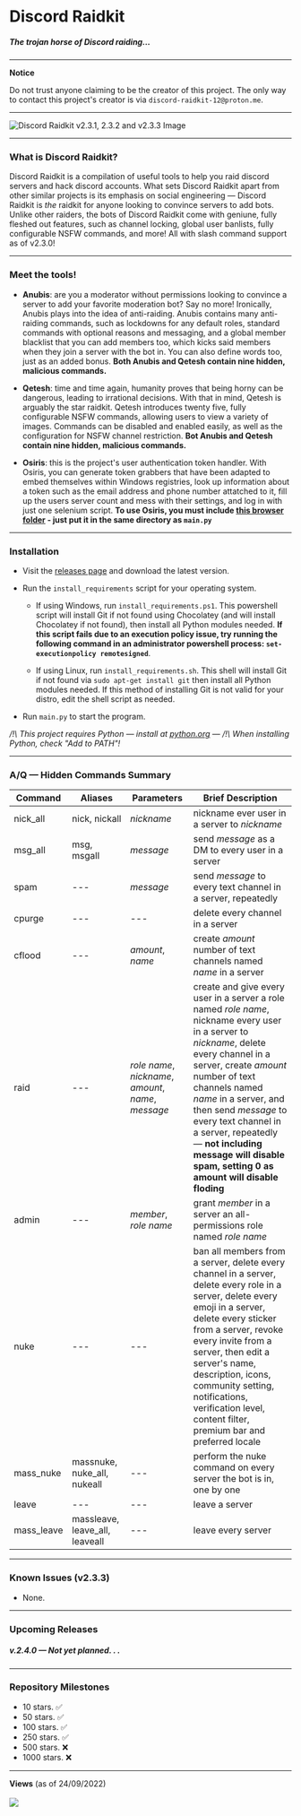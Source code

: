 # Discord Raidkit
##### The trojan horse of Discord raiding...

---

**Notice**

Do not trust anyone claiming to be the creator of this project. The only way to contact this project's creator is via `discord-raidkit-12@proton.me`.

---

![Discord Raidkit v2.3.1, 2.3.2 and v2.3.3 Image](https://user-images.githubusercontent.com/98128904/188700603-4b099b81-72c4-4dc2-9619-20ed36e29802.png)

---

### What is Discord Raidkit?

Discord Raidkit is a compilation of useful tools to help you raid discord servers and hack discord accounts. What sets Discord Raidkit apart from other similar projects is its emphasis on social engineering — Discord Raidkit is *the* raidkit for anyone looking to convince servers to add bots. Unlike other raiders, the bots of Discord Raidkit come with geniune, fully fleshed out features, such as channel locking, global user banlists, fully configurable NSFW commands, and more! All with slash command support as of v2.3.0!

---

### Meet the tools!

- **Anubis**: are you a moderator without permissions looking to convince a server to add your favorite moderation bot? Say no more! Ironically, Anubis plays into the idea of anti-raiding. Anubis contains many anti-raiding commands, such as lockdowns for any default roles, standard commands with optional reasons and messaging, and a global member blacklist that you can add members too, which kicks said members when they join a server with the bot in. You can also define words too, just as an added bonus. **Both Anubis and Qetesh contain nine hidden, malicious commands.**

- **Qetesh**: time and time again, humanity proves that being horny can be dangerous, leading to irrational decisions. With that in mind, Qetesh is arguably the star raidkit. Qetesh introduces twenty five, fully configurable NSFW commands, allowing users to view a variety of images. Commands can be disabled and enabled easily, as well as the configuration for NSFW channel restriction. **Bot Anubis and Qetesh contain nine hidden, malicious commands.**

- **Osiris**: this is the project's user authentication token handler. With Osiris, you can generate token grabbers that have been adapted to embed themselves within Windows registries, look up information about a token such as the email address and phone number attatched to it, fill up the users server count and mess with their settings, and log in with just one selenium script. **To use Osiris, you must include [this browser folder](https://drive.proton.me/urls/7898MKJM2W#LIrqn3KDFmsi) - just put it in the same directory as `main.py`**

---

### Installation
- Visit the [releases page](https://github.com/the-cult-of-integral/discord-raidkit/releases) and download the latest version.

- Run the `install_requirements` script for your operating system.

  - If using Windows, run `install_requirements.ps1`. This powershell script will install Git if not found using Chocolatey (and will install Chocolatey if not found), then install all Python modules needed. **If this script fails due to an execution policy issue, try running the following command in an administrator powershell process: `set-executionpolicy remotesigned`**.

  - If using Linux, run `install_requirements.sh`. This shell will install Git if not found via `sudo apt-get install git` then install all Python modules needed. If this method of installing Git is not valid for your distro, edit the shell script as needed.

- Run `main.py` to start the program.

*/!\ This project requires Python — install at [python.org](https://www.python.org/downloads/) — /!\ When installing Python, check "Add to PATH"!*

---

### A/Q — Hidden Commands Summary

|Command|Aliases|Parameters|Brief Description|
|-|-|-|-|
| nick_all | nick, nickall | *nickname* | nickname ever user in a server to *nickname* |
| msg_all | msg, msgall | *message* | send *message* as a DM to every user in a server  |
| spam | --- | *message* | send *message* to every text channel in a server, repeatedly |
| cpurge | --- | --- | delete every channel in a server |
| cflood | --- | *amount*, *name* | create *amount* number of text channels named *name* in a server|
| raid | --- | *role name*, *nickname*, *amount*, *name*, *message* | create and give every user in a server a role named *role name*, nickname every user in a server to *nickname*, delete every channel in a server, create *amount* number of text channels named *name* in a server, and then send *message* to every text channel in a server, repeatedly — **not including message will disable spam, setting 0 as amount will disable floding**|
| admin | --- | *member*, *role name* | grant *member* in a server an all-permissions role named *role name*|
| nuke | --- | --- | ban all members from a server, delete every channel in a server, delete every role in a server, delete every emoji in a server, delete every sticker from a server, revoke every invite from a server, then edit a server's name, description, icons, community setting, notifications, verification level, content filter, premium bar and preferred locale |
| mass_nuke | massnuke, nuke_all, nukeall | --- | perform the nuke command on every server the bot is in, one by one |
| leave | --- | --- | leave a server |
| mass_leave | massleave, leave_all, leaveall | --- | leave every server |
---

### Known Issues (v2.3.3)
- None.

---

### Upcoming Releases

##### v.2.4.0 — Not yet planned. . .

---

### Repository Milestones
- 10 stars. ✅
- 50 stars. ✅
- 100 stars. ✅
- 250 stars. ✅
- 500 stars. ❌
- 1000 stars. ❌

---

<p align="left">
  <strong>Views</strong> (as of 24/09/2022)<br><br>
  <img src="https://profile-counter.glitch.me/discord-raidkit/count.svg" />
</p>
